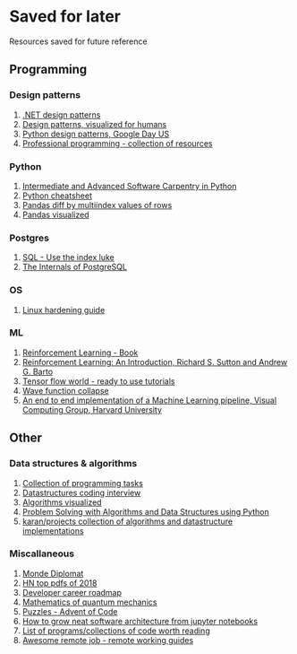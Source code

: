 # Saved for later

Resources saved for future reference


## Programming

### Design patterns

1. [.NET design patterns](https://www.dofactory.com/net/design-patterns)
2. [Design patterns, visualized for humans](https://github.com/kamranahmedse/design-patterns-for-humans/blob/master/README.md#-simple-factory)
3. [Python design patterns, Google Day US](https://www.youtube.com/watch?v=0vJJlVBVTFg)
4. [Professional programming - collection of resources](https://github.com/charlax/professional-programming)

### Python

1. [Intermediate and Advanced Software Carpentry in Python
](https://web.archive.org/web/20180504173504/http://ivory.idyll.org/articles/advanced-swc/)
2. [Python cheatsheet](https://gto76.github.io/python-cheatsheet/)
3. [Pandas diff by multiindex values of rows](https://stackoverflow.com/questions/53149855/pandas-diff-by-multiindex-values-of-rows)
4. [Pandas visualized](https://jalammar.github.io/gentle-visual-intro-to-data-analysis-python-pandas/)

### Postgres

1. [SQL - Use the index luke](https://use-the-index-luke.com/)
2. [The Internals of PostgreSQL](http://www.interdb.jp/pg/index.html)

### OS

1. [Linux hardening guide](https://github.com/trimstray/the-practical-linux-hardening-guide)

### ML

1. [Reinforcement Learning - Book](http://incompleteideas.net/book/RLbook2018.pdf)
2. [Reinforcement Learning: An Introduction, Richard S. Sutton and Andrew G. Barto](http://incompleteideas.net/book/the-book.html)
3. [Tensor flow world - ready to use tutorials](https://github.com/astorfi/TensorFlow-World#3)
4. [Wave function collapse](https://github.com/mxgmn/WaveFunctionCollapse)
5. [An end to end implementation of a Machine Learning pipeline, Visual Computing Group, Harvard University](https://spandan-madan.github.io/DeepLearningProject/docs/Deep_Learning_Project-Pytorch.html)
## Other

### Data structures & algorithms

1. [Collection of programming tasks](http://rosettacode.org/wiki/Category:Programming_Tasks)
2. [Datastructures coding interview](https://www.interviewcake.com/article/java/data-structures-coding-interview)
3. [Algorithms visualized](https://www.cs.usfca.edu/~galles/visualization/Algorithms.html)
4. [Problem Solving with Algorithms and Data Structures using Python](http://interactivepython.org/runestone/static/pythonds/index.html)
5. [karan/projects collection of algorithms and datastructure implementations](https://github.com/karan/Projects)
### Miscallaneous
1. [Monde Diplomat](https://mondediplo.com/)
2. [HN top pdfs of 2018](https://getpolarized.io/2019/01/08/top-pdfs-of-2018-hackernews.html)
3. [Developer career roadmap](https://github.com/kamranahmedse/developer-roadmap)
4. [Mathematics of quantum mechanics](https://uwaterloo.ca/institute-for-quantum-computing/sites/ca.institute-for-quantum-computing/files/uploads/files/mathematics_qm_v21.pdf)
5. [Puzzles - Advent of Code](https://adventofcode.com/2018/about)
6. [How to grow neat software architecture from jupyter notebooks](https://github.com/guillaume-chevalier/How-to-Grow-Neat-Software-Architecture-out-of-Jupyter-Notebooks)
7. [List of programs/collections of code worth reading](http://wiki.c2.com/?ProgramsToRead)
8. [Awesome remote job - remote working guides](https://github.com/lukasz-madon/awesome-remote-job)

